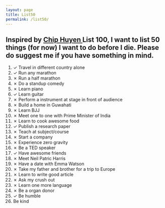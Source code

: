 ```yaml
---
layout: page
title: List50
permalink: /list50/
---
```


 ## Inspired by <a href="https://huyenchip.com/list-100/">Chip Huyen </a> List 100, I want to list 50 things (for now) I want to do before I die. Please do suggest me if you have something in mind.<br />
</p>

<ol>
 <li>✓ Travel in different country alone</li> 
 <li>✓ Run any marathon</li> 
 <li>✗ Run a half marathon</li>
 <li>✗ Do a standup comedy</li>
 <li>✗ Learn piano </li>
 <li>✓ Learn guitar</li>
 <li>✗ Perform a instrument at stage in front of audience </li>
 <li>✗ Build a home in Guwahati </li>
 <li>✗ Learn BJJ </li>
 <li>✗ Meet one to one with Prime Minister of India </li>
 <li>✗ Learn to cook awesome food </li>
 <li>✓ Publish a research paper </li>
 <li>✗ Teach at subject/course </li>
 <li>✗ Start a company</li>
 <li>✗ Experience zero gravity </li>
 <li>✗ Be a TED speaker </li>
 <li>✓ Have awesome friends </li>
 <li>✗ Meet Neil Patric Harris</li>
 <li>✗ Have a date with Emma Watson
 <li>✗ Take my father and brother for a trip to Europe</li>
 <li>✗ Learn to write good article </li>
 <li>✗ Ask my crush out</li>
 <li>✗ Learn one more language </li>
 <li>✗ Be a organ donor</li>
 <li>✓ Be humble 
 <li> Be kind
</ol>
